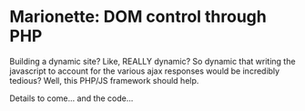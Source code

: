 Marionette: DOM control through PHP
===================================

Building a dynamic site? Like, REALLY dynamic? So dynamic that writing the javascript to account for the various ajax responses would be incredibly tedious? Well, this PHP/JS framework should help.

Details to come... and the code...
